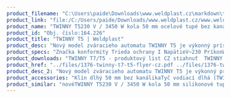 ```yaml
---
product_filename: "C:\Users\paide\Downloads\www.weldplast.cz\markdown\twinny-t5734.md"
product_link: "file:/C:/Users/paide/Downloads/www.weldplast.cz/www.weldplast.cz/sk/twinny-t5734"
product_name: "TWINNY T5230 V / 3450 W kola 50 mm ocelové tupé bez kanálka dlhý klin"
product_id: "Obj. číslo:164.226"
product_title: "TWINNY T5 | Weldplast"
product_desc: "Nový model zváracieho automatu TWINNY T5 je výkonný prístroj určený pre zváranie geotextíliou s hrúbkou 05 až 25 mm.Rýchly : 08 - 8 m/min Výkonný : 3450 W Intuitivne : prehľadný displej a ovládacie prvky Univerzálny : zvára takmer všetky plastové fólie s hrúbkou 05 - 25 mm Suchý čistý : horúci vzduch vysušuje vlhkosť a súčasne prach a nečistoty sú odfúknuté preč Bezuhlíkový motorOdolný a ľahko udržiavateľný"
product_specs: "Značka konformity Trieda ochrany I NapätieV~230 PríkonW3450 FrekvenciaHz50/60 Max. teplota°C560 Rýchlosťm/min08 - 8 Rozsah prietoku vzduchu%45 - 100 Rozmerymm350 x 360 x 260 Hmotnosťkg99"
product_downloads: "TWINNY T7/T5 - produktový list CZ stiahnuť  TWINNY T7/T5 manual - SK stiahnuť  TWINNY T7/T5 manuál - CZ stiahnuť"
product_href: "../files/1376-twinny-t7-t5-flyer-cz.pdf ../files/1376-twinny-t7-t5-flyer-cz.pdf ../files/twinny-t7-t5-manual-sk.pdf ../files/twinny-t7-t5-manual-sk.pdf ../files/twinny-t7-t5-manual-cz.pdf ../files/twinny-t7-t5-manual-cz.pdf"
product_desc_2: "Nový model zváracieho automatu TWINNY T5 je výkonný prístroj určený pre zváranie geotextíliou s hrúbkou 05 až 25 mm.Rýchly : 08 - 8 m/min Výkonný : 3450 W Intuitivne : prehľadný displej a ovládacie prvky Univerzálny : zvára takmer všetky plastové fólie s hrúbkou 05 - 25 mm Suchý čistý : horúci vzduch vysušuje vlhkosť a súčasne prach a nečistoty sú odfúknuté preč Bezuhlíkový motorOdolný a ľahko udržiavateľný"
product_accessories: "Klín dlhý 50 mm bez kanálikaTyč vodiací dlhá (TWINNY)Pojazdový valček pre vnútorné aplikácie novéTWINNY T5230 V / 3450 W kola 50 mm silikonové tupé bez kanálkanovéTWINNY T5230 V / 3450 W kola 50 mm ocelové tupé bez kanálika krátky klinnovéTWINNY T5230 V / 3450 W kola 50 mm ocelové tupé bez kanálka dlhý klinnovéTWINNY T5kola 50 mm ocelová špicaté s kanálkem krátky klínnovéTWINNY T5230 V / 3450 W kola 50 mm ocelové špicaté s kanálikom dlhý klinnovéTWINNY T7230 V / 3450 W kola 50 mm silikonové bez kanálkanovéTWINNY T7230 V / 3450 W kola 50 mm ocelové tupé bez kanálika krátky klinnovéTWINNY T7230 V / 3450 W kola 50 mm ocelové tupé bez kanálka dlhý klínnovéTWINNY T7230 V / 3450 W kola 50 mm ocelové špicaté s kanálikom krátky klinnovéTWINNY T7230 V / 3450 W kola 50 mm oceľové špicaté s kanálikom dlhý klin"
product_similar: "novéTWINNY T5230 V / 3450 W kola 50 mm silikonové tupé bez kanálkanovéTWINNY T5230 V / 3450 W kola 50 mm ocelové tupé bez kanálika krátky klinnovéTWINNY T5230 V / 3450 W kola 50 mm ocelové tupé bez kanálka dlhý klinnovéTWINNY T5kola 50 mm ocelová špicaté s kanálkem krátky klínnovéTWINNY T5230 V / 3450 W kola 50 mm ocelové špicaté s kanálikom dlhý klinnovéTWINNY T7230 V / 3450 W kola 50 mm silikonové bez kanálkanovéTWINNY T7230 V / 3450 W kola 50 mm ocelové tupé bez kanálika krátky klinnovéTWINNY T7230 V / 3450 W kola 50 mm ocelové tupé bez kanálka dlhý klínnovéTWINNY T7230 V / 3450 W kola 50 mm ocelové špicaté s kanálikom krátky klinnovéTWINNY T7230 V / 3450 W kola 50 mm oceľové špicaté s kanálikom dlhý klin"
---
```

